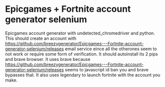 # Epicgames + Fortnite account generator selenium
 
Epicgames account generator with undetected_chromedriver and python. This should create an account with https://github.com/breezygenerator/Epicgames---Fortnite-account-generator-selenium/releases email service eince all the otherones seem to not work or  require some form of verification. It should autoinstall its 2 pips and brave browser. It uses brave because https://github.com/breezygenerator/Epicgames---Fortnite-account-generator-selenium/releases seems to javascript id ban you and brave bypasses that. It also uses legendary to launch fortnite with the account you make.
